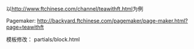 以<http://www.ftchinese.com/channel/teawithft.html>为例

Pagemaker:
<http://backyard.ftchinese.com/pagemaker/page-maker.html?page=teawithft>

模板修改：
partials/block.html

